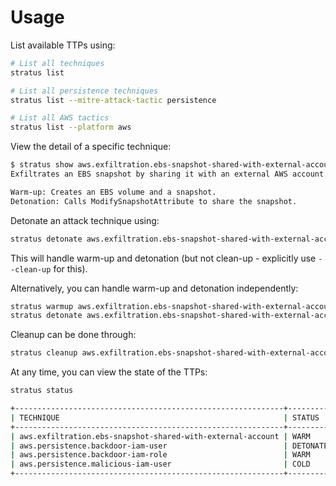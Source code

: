 # Usage


List available TTPs using:

```bash
# List all techniques
stratus list

# List all persistence techniques
stratus list --mitre-attack-tactic persistence

# List all AWS tactics
stratus list --platform aws
```

View the detail of a specific technique:

```bash
$ stratus show aws.exfiltration.ebs-snapshot-shared-with-external-account
Exfiltrates an EBS snapshot by sharing it with an external AWS account.

Warm-up: Creates an EBS volume and a snapshot.
Detonation: Calls ModifySnapshotAttribute to share the snapshot.
```

Detonate an attack technique using:

```bash
stratus detonate aws.exfiltration.ebs-snapshot-shared-with-external-account
```

This will handle warm-up and detonation (but not clean-up - explicitly use `--clean-up` for this).

Alternatively, you can handle warm-up and detonation independently:

```bash
stratus warmup aws.exfiltration.ebs-snapshot-shared-with-external-account
stratus detonate aws.exfiltration.ebs-snapshot-shared-with-external-account
```

Cleanup can be done through:

```bash
stratus cleanup aws.exfiltration.ebs-snapshot-shared-with-external-account
```

At any time, you can view the state of the TTPs:

```bash
stratus status

+------------------------------------------------------------+-----------+
| TECHNIQUE                                                  | STATUS    |
+------------------------------------------------------------+-----------+
| aws.exfiltration.ebs-snapshot-shared-with-external-account | WARM      |
| aws.persistence.backdoor-iam-user                          | DETONATED |
| aws.persistence.backdoor-iam-role                          | WARM      |
| aws.persistence.malicious-iam-user                         | COLD      |
+------------------------------------------------------------+-----------+
```